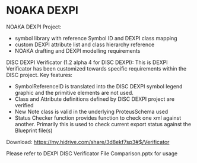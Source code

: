 # NOAKA DEXPI

NOAKA DEXPI Project:
- symbol library with reference Symbol ID and DEXPI class mapping
- custom DEXPI attribute list and class hierarchy reference
- NOAKA drafting and DEXPI modelling requirements

DISC DEXPI Verificator (1.2 alpha 4 for DISC DEXPI):
This is DEXPI Verificator has been customized towards specific requirements within the DISC project. 
Key features:
* SymbolReferenceID is translated into the DISC DEXPI symbol legend graphic and the primitive elements are not used.
* Class and Attribute definitions defined by DISC DEXPI project are verified
* New Note class is valid in the underlying ProteusSchema used
* Status Checker function provides function to check one xml against another. Primarily this is used to check current export status against the Blueprint file(s)

Download: <https://my.hidrive.com/share/3d8ekf7sp3#$/Verificator>

Please refer to DEXPI DISC Verificator File Comparison.pptx for usage
